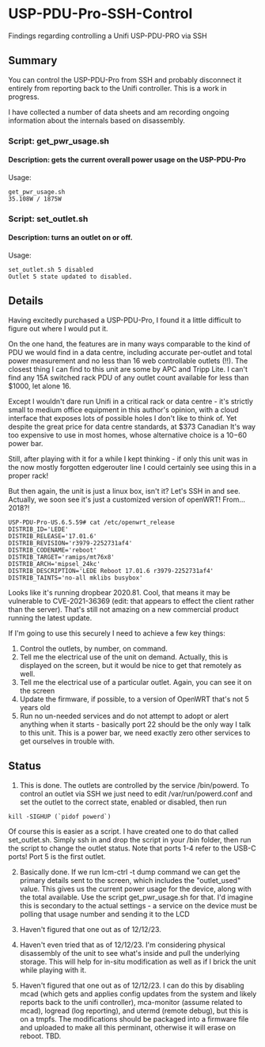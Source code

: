 # USP-PDU-Pro-SSH-Control
Findings regarding controlling a Unifi USP-PDU-PRO via SSH

## Summary
You can control the USP-PDU-Pro from SSH and probably disconnect it entirely from reporting back to the Unifi controller. This is a work in progress.

I have collected a number of data sheets and am recording ongoing information about the internals based on disassembly.

### Script: get_pwr_usage.sh
#### Description: gets the current overall power usage on the USP-PDU-Pro

Usage: 
```
get_pwr_usage.sh
35.108W / 1875W
```
### Script: set_outlet.sh
#### Description: turns an outlet on or off. 

Usage: 
```
set_outlet.sh 5 disabled
Outlet 5 state updated to disabled.
```

## Details

Having excitedly purchased a USP-PDU-Pro, I found it a little difficult to figure out where I would put it.

On the one hand, the features are in many ways comparable to the kind of PDU we would find in a data centre, including accurate per-outlet and total power measurement and no less than 16 web controllable outlets (!!). The closest thing I can find to this unit are some by APC and Tripp Lite. I can't find any 15A switched rack PDU of any outlet count available for less than $1000, let alone 16. 

Except I wouldn't dare run Unifi in a critical rack or data centre - it's strictly small to medium office equipment in this author's opinion, with a cloud interface that exposes lots of possible holes I don't like to think of. Yet despite the great price for data centre standards, at $373 Canadian It's way too expensive to use in most homes, whose alternative choice is a $10-$60 power bar. 

Still, after playing with it for a while I kept thinking - if only this unit was in the now mostly forgotten edgerouter line I could certainly see using this in a proper rack! 

But then again, the unit is just a linux box, isn't it? Let's SSH in and see. Actually, we soon see it's just a customized version of openWRT! From... 2018?!

  ```
USP-PDU-Pro-US.6.5.59# cat /etc/openwrt_release
DISTRIB_ID='LEDE'
DISTRIB_RELEASE='17.01.6'
DISTRIB_REVISION='r3979-2252731af4'
DISTRIB_CODENAME='reboot'
DISTRIB_TARGET='ramips/mt76x8'
DISTRIB_ARCH='mipsel_24kc'
DISTRIB_DESCRIPTION='LEDE Reboot 17.01.6 r3979-2252731af4'
DISTRIB_TAINTS='no-all mklibs busybox'
```

Looks like it's running dropbear 2020.81. Cool, that means it may be vulnerable to CVE-2021-36369 (edit: that appears to effect the client rather than the server). That's still not amazing on a new commercial product running the latest update.

If I'm going to use this securely I need to achieve a few key things:

1. Control the outlets, by number, on command. 
2. Tell me the electrical use of the unit on demand. Actually, this is displayed on the screen, but it would be nice to get that remotely as well.
3. Tell me the electrical use of a particular outlet. Again, you can see it on the screen
4. Update the firmware, if possible, to a version of OpenWRT that's not 5 years old
5. Run no un-needed services and do not attempt to adopt or alert anything when it starts - basically port 22 should be the only way I talk to this unit. This is a power bar, we need exactly zero other services to get ourselves in trouble with.

## Status
1. This is done. The outlets are controlled by the service /bin/powerd. To control an outlet via SSH we just need to edit /var/run/powerd.conf and set the outlet to the correct state, enabled or disabled, then run
```
kill -SIGHUP (`pidof powerd`)
```
Of course this is easier as a script. I have created one to do that called set_outlet.sh. Simply ssh in and drop the script in your /bin folder, then run the script to change the outlet status. Note that ports 1-4 refer to the USB-C ports! Port 5 is the first outlet.

2. Basically done. If we run lcm-ctrl -t dump command we can get the primary details sent to the screen, which includes the "outlet_used" value. This gives us the current power usage for the device, along with the total available. Use the script get_pwr_usage.sh for that. I'd imagine this is secondary to the actual settings - a service on the device must be polling that usage number and sending it to the LCD

3. Haven't figured that one out as of 12/12/23.

4. Haven't even tried that as of 12/12/23. I'm considering physical disassembly of the unit to see what's inside and pull the underlying storage. This will help for in-situ modification as well as if I brick the unit while playing with it.

5. Haven't figured that one out as of 12/12/23. I can do this by disabling mcad (which gets and applies config updates from the system and likely reports back to the unifi controller), mca-monitor (assume related to mcad), logread (log reporting), and utermd (remote debug), but this is on a tmpfs. The modifications should be packaged into a firmware file and uploaded to make all this perminant, otherwise it will erase on reboot. TBD. 


